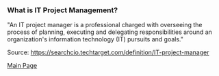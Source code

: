 ### What is IT Project Management?

"An IT project manager is a professional charged with overseeing the process of planning, executing and delegating responsibilities around an organization's information technology (IT) pursuits and goals."

Source: https://searchcio.techtarget.com/definition/IT-project-manager

[Main Page](https://github.com/HaileyJessee/Markdown-Challenge)
